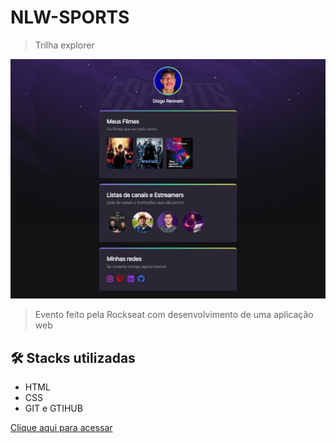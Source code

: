 # NLW-SPORTS
> Trilha explorer

![preview](./github/projetoimg.png)

> Evento feito pela Rockseat com desenvolvimento de uma aplicação web


## 🛠️ Stacks utilizadas
- HTML
- CSS
- GIT e GTIHUB

[Clique aqui para acessar](https://diogonlwsports.netlify.app)
